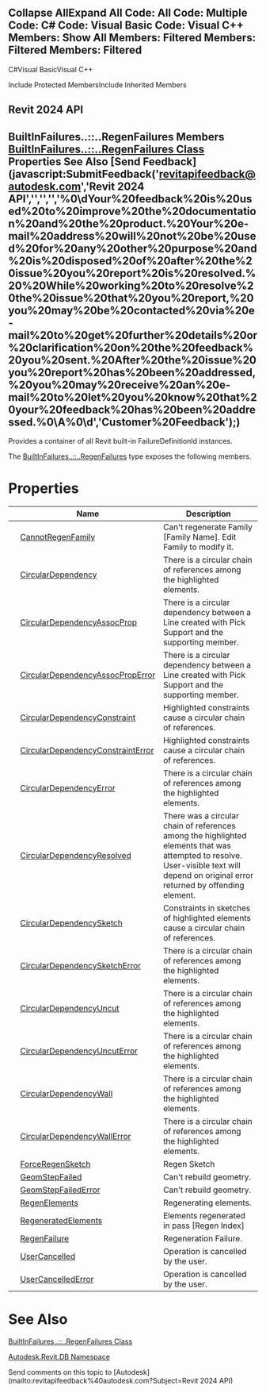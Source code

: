 ﻿

Collapse AllExpand All Code: All Code: Multiple Code: C# Code: Visual Basic Code: Visual C++  Members: Show All Members: Filtered Members: Filtered Members: Filtered   
---  
  
C#Visual BasicVisual C++

Include Protected MembersInclude Inherited Members

Revit 2024 API  
---  
BuiltInFailures..::..RegenFailures Members  
[BuiltInFailures..::..RegenFailures Class](c7726de2-e4f0-8861-8115-0ef9de7935b1.md) Properties See Also [Send Feedback](javascript:SubmitFeedback\('revitapifeedback@autodesk.com','Revit 2024 API','','','','%0\\dYour%20feedback%20is%20used%20to%20improve%20the%20documentation%20and%20the%20product.%20Your%20e-mail%20address%20will%20not%20be%20used%20for%20any%20other%20purpose%20and%20is%20disposed%20of%20after%20the%20issue%20you%20report%20is%20resolved.%20%20While%20working%20to%20resolve%20the%20issue%20that%20you%20report,%20you%20may%20be%20contacted%20via%20e-mail%20to%20get%20further%20details%20or%20clarification%20on%20the%20feedback%20you%20sent.%20After%20the%20issue%20you%20report%20has%20been%20addressed,%20you%20may%20receive%20an%20e-mail%20to%20let%20you%20know%20that%20your%20feedback%20has%20been%20addressed.%0\\A%0\\d','Customer%20Feedback'\);)  
---  
  
Provides a container of all Revit built-in FailureDefinitionId instances.

The [BuiltInFailures..::..RegenFailures](c7726de2-e4f0-8861-8115-0ef9de7935b1.md) type exposes the following members.

# Properties

|  | Name | Description |
| --- | --- | --- |
|  | [CannotRegenFamily](cf65bf85-0c0a-65a5-edfe-9aacf3eac3a2.md) | Can't regenerate Family [Family Name]. Edit Family to modify it. |
|  | [CircularDependency](692c9351-8878-b3b3-93b4-b03ddcbc6b08.md) | There is a circular chain of references among the highlighted elements. |
|  | [CircularDependencyAssocProp](4a1996d8-de0d-71fa-2864-024d72e66f23.md) | There is a circular dependency between a Line created with Pick Support and the supporting member. |
|  | [CircularDependencyAssocPropError](0d615c4a-bc5b-ae34-e73b-89dda5ea435d.md) | There is a circular dependency between a Line created with Pick Support and the supporting member. |
|  | [CircularDependencyConstraint](94b2debc-c7f2-6067-5df4-878c34fb0a03.md) | Highlighted constraints cause a circular chain of references. |
|  | [CircularDependencyConstraintError](73d187f1-a65b-88cd-152b-5c378488d5e6.md) | Highlighted constraints cause a circular chain of references. |
|  | [CircularDependencyError](8f9df549-593b-7ed9-0310-ea19166b66c0.md) | There is a circular chain of references among the highlighted elements. |
|  | [CircularDependencyResolved](c106d36a-7f9a-408f-e4d9-8e36bb91bb13.md) | There was a circular chain of references among the highlighted elements that was attempted to resolve. User-visible text will depend on original error returned by offending element. |
|  | [CircularDependencySketch](c25129fb-f6e7-0671-1e47-d8319c9adc02.md) | Constraints in sketches of highlighted elements cause a circular chain of references. |
|  | [CircularDependencySketchError](3e21b30a-9af7-6171-5e0a-695c597f9e66.md) | There is a circular chain of references among the highlighted elements. |
|  | [CircularDependencyUncut](38c910f9-efc1-996b-0f0e-dadb3f67c382.md) | There is a circular chain of references among the highlighted elements. |
|  | [CircularDependencyUncutError](9b4f449a-6f21-f38f-3cec-af5bb132119d.md) | There is a circular chain of references among the highlighted elements. |
|  | [CircularDependencyWall](0398e9c5-c675-6a80-abc9-a908046600b7.md) | There is a circular chain of references among the highlighted elements. |
|  | [CircularDependencyWallError](f2b5898d-12d6-0242-97fa-1d55d1c48c2e.md) | There is a circular chain of references among the highlighted elements. |
|  | [ForceRegenSketch](82fe5634-18f9-b315-9f1b-7e2843792cd3.md) | Regen Sketch |
|  | [GeomStepFailed](1a5e2d9b-4a85-b268-1c60-169bf8a187cb.md) | Can't rebuild geometry. |
|  | [GeomStepFailedError](f562cd4a-9e9b-1ab1-0062-63712710e9eb.md) | Can't rebuild geometry. |
|  | [RegenElements](d7d87dfb-f881-0180-8adc-b5e4674c7364.md) | Regenerating elements. |
|  | [RegeneratedElements](06397740-75ab-e0a1-573d-abe6e1651277.md) | Elements regenerated in pass [Regen Index] |
|  | [RegenFailure](240dad64-05a0-cc24-61ed-bfccf0d01461.md) | Regeneration Failure. |
|  | [UserCancelled](2f93df68-e5de-f0de-dad1-1b84a18f476d.md) | Operation is cancelled by the user. |
|  | [UserCancelledError](e1836b84-15d0-1bf6-2710-ca6c9dcfd858.md) | Operation is cancelled by the user. |
  
# See Also

[BuiltInFailures..::..RegenFailures Class](c7726de2-e4f0-8861-8115-0ef9de7935b1.md)

[Autodesk.Revit.DB Namespace](87546ba7-461b-c646-cbb1-2cb8f5bff8b2.md)

Send comments on this topic to [Autodesk](mailto:revitapifeedback%40autodesk.com?Subject=Revit 2024 API)